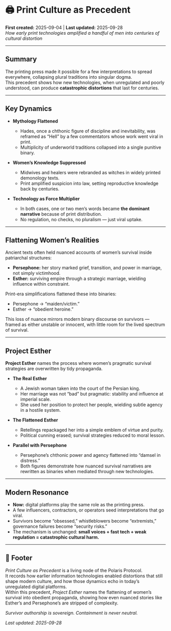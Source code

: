 # 🖨️ Print Culture as Precedent  
**First created:** 2025-09-04 | **Last updated:** 2025-09-28  
*How early print technologies amplified a handful of men into centuries of cultural distortion*  

---

## Summary  
The printing press made it possible for a few interpretations to spread everywhere, collapsing plural traditions into singular dogma.  
This precedent shows how new technologies, when unregulated and poorly understood, can produce **catastrophic distortions** that last for centuries.  

---

## Key Dynamics  

- **Mythology Flattened**  
  - Hades, once a chthonic figure of discipline and inevitability, was reframed as “Hell” by a few commentators whose work went viral in print.  
  - Multiplicity of underworld traditions collapsed into a single punitive binary.  

- **Women’s Knowledge Suppressed**  
  - Midwives and healers were rebranded as witches in widely printed demonology texts.  
  - Print amplified suspicion into law, setting reproductive knowledge back by centuries.  

- **Technology as Force Multiplier**  
  - In both cases, one or two men’s words became **the dominant narrative** because of print distribution.  
  - No regulation, no checks, no pluralism — just viral uptake.  

---

## Flattening Women’s Realities  

Ancient texts often held nuanced accounts of women’s survival inside patriarchal structures:  

- **Persephone:** her story marked grief, transition, and power in marriage, not simply victimhood.  
- **Esther:** surviving empire through a strategic marriage, wielding influence within constraint.  

Print-era simplifications flattened these into binaries:  
- Persephone → “maiden/victim.”  
- Esther → “obedient heroine.”  

This loss of nuance mirrors modern binary discourse on survivors — framed as either unstable or innocent, with little room for the lived spectrum of survival.  

---

## Project Esther  

**Project Esther** names the process where women’s pragmatic survival strategies are overwritten by tidy propaganda.  

- **The Real Esther**  
  - A Jewish woman taken into the court of the Persian king.  
  - Her marriage was not “bad” but pragmatic: stability and influence at imperial scale.  
  - She used her position to protect her people, wielding subtle agency in a hostile system.  

- **The Flattened Esther**  
  - Retellings repackaged her into a simple emblem of virtue and purity.  
  - Political cunning erased; survival strategies reduced to moral lesson.  

- **Parallel with Persephone**  
  - Persephone’s chthonic power and agency flattened into “damsel in distress.”  
  - Both figures demonstrate how nuanced survival narratives are rewritten as binaries when mediated through new technologies.  

---

## Modern Resonance  

- **Now:** digital platforms play the same role as the printing press.  
- A few influencers, contractors, or operators seed interpretations that go viral.  
- Survivors become “obsessed,” whistleblowers become “extremists,” governance failures become “security risks.”  
- The mechanism is unchanged: **small voices + fast tech + weak regulation = catastrophic cultural harm.**  

---

## 🏮 Footer  

*Print Culture as Precedent* is a living node of the Polaris Protocol.  
It records how earlier information technologies enabled distortions that still shape modern culture, and how those dynamics echo in today’s unregulated digital platforms.  
Within this precedent, *Project Esther* names the flattening of women’s survival into obedient propaganda, showing how even nuanced stories like Esther’s and Persephone’s are stripped of complexity.  

*Survivor authorship is sovereign. Containment is never neutral.*  

_Last updated: 2025-09-28_
